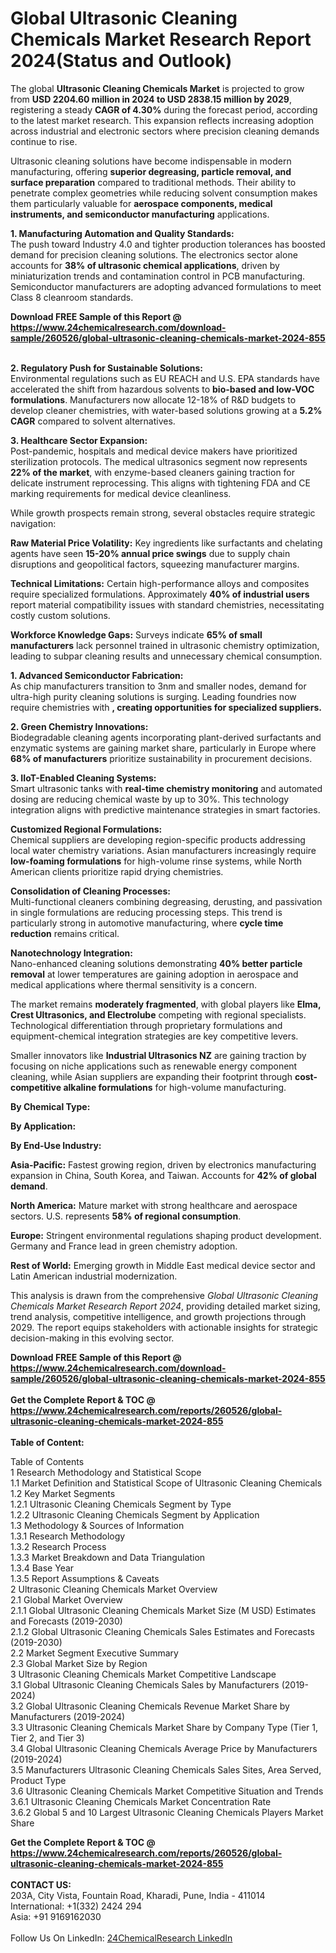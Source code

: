 <h1>Global Ultrasonic Cleaning Chemicals Market Research Report 2024(Status and Outlook)</h1><p>The global <strong>Ultrasonic Cleaning Chemicals Market</strong> is projected to grow from <strong>USD 2204.60 million in 2024 to USD 2838.15 million by 2029</strong>, registering a steady <strong>CAGR of 4.30%</strong> during the forecast period, according to the latest market research. This expansion reflects increasing adoption across industrial and electronic sectors where precision cleaning demands continue to rise.</p><p>Ultrasonic cleaning solutions have become indispensable in modern manufacturing, offering <strong>superior degreasing, particle removal, and surface preparation</strong> compared to traditional methods. Their ability to penetrate complex geometries while reducing solvent consumption makes them particularly valuable for <strong>aerospace components, medical instruments, and semiconductor manufacturing</strong> applications.</p><p><strong>1. Manufacturing Automation and Quality Standards:</strong><br>
The push toward Industry 4.0 and tighter production tolerances has boosted demand for precision cleaning solutions. The electronics sector alone accounts for <strong>38% of ultrasonic chemical applications</strong>, driven by miniaturization trends and contamination control in PCB manufacturing. Semiconductor manufacturers are adopting advanced formulations to meet Class 8 cleanroom standards.</p><div><b>Download FREE Sample of this Report @ 
            <a href="https://www.24chemicalresearch.com/download-sample/260526/global-ultrasonic-cleaning-chemicals-market-2024-855">
            https://www.24chemicalresearch.com/download-sample/260526/global-ultrasonic-cleaning-chemicals-market-2024-855</a></b></div><br><p><strong>2. Regulatory Push for Sustainable Solutions:</strong><br>
Environmental regulations such as EU REACH and U.S. EPA standards have accelerated the shift from hazardous solvents to <strong>bio-based and low-VOC formulations</strong>. Manufacturers now allocate 12-18% of R&amp;D budgets to develop cleaner chemistries, with water-based solutions growing at a <strong>5.2% CAGR</strong> compared to solvent alternatives.</p><p><strong>3. Healthcare Sector Expansion:</strong><br>
Post-pandemic, hospitals and medical device makers have prioritized sterilization protocols. The medical ultrasonics segment now represents <strong>22% of the market</strong>, with enzyme-based cleaners gaining traction for delicate instrument reprocessing. This aligns with tightening FDA and CE marking requirements for medical device cleanliness.</p><p>While growth prospects remain strong, several obstacles require strategic navigation:</p><p><strong>Raw Material Price Volatility:</strong> Key ingredients like surfactants and chelating agents have seen <strong>15-20% annual price swings</strong> due to supply chain disruptions and geopolitical factors, squeezing manufacturer margins.</p><p><strong>Technical Limitations:</strong> Certain high-performance alloys and composites require specialized formulations. Approximately <strong>40% of industrial users</strong> report material compatibility issues with standard chemistries, necessitating costly custom solutions.</p><p><strong>Workforce Knowledge Gaps:</strong> Surveys indicate <strong>65% of small manufacturers</strong> lack personnel trained in ultrasonic chemistry optimization, leading to subpar cleaning results and unnecessary chemical consumption.</p><p><strong>1. Advanced Semiconductor Fabrication:</strong><br>
As chip manufacturers transition to 3nm and smaller nodes, demand for ultra-high purity cleaning solutions is surging. Leading foundries now require chemistries with <strong>, creating opportunities for specialized suppliers.</strong></p><p><strong>2. Green Chemistry Innovations:</strong><br>
Biodegradable cleaning agents incorporating plant-derived surfactants and enzymatic systems are gaining market share, particularly in Europe where <strong>68% of manufacturers</strong> prioritize sustainability in procurement decisions.</p><p><strong>3. IIoT-Enabled Cleaning Systems:</strong><br>
Smart ultrasonic tanks with <strong>real-time chemistry monitoring</strong> and automated dosing are reducing chemical waste by up to 30%. This technology integration aligns with predictive maintenance strategies in smart factories.</p><p><strong>Customized Regional Formulations:</strong><br>
    Chemical suppliers are developing region-specific products addressing local water chemistry variations. Asian manufacturers increasingly require <strong>low-foaming formulations</strong> for high-volume rinse systems, while North American clients prioritize rapid drying chemistries.</p><p><strong>Consolidation of Cleaning Processes:</strong><br>
    Multi-functional cleaners combining degreasing, derusting, and passivation in single formulations are reducing processing steps. This trend is particularly strong in automotive manufacturing, where <strong>cycle time reduction</strong> remains critical.</p><p><strong>Nanotechnology Integration:</strong><br>
    Nano-enhanced cleaning solutions demonstrating <strong>40% better particle removal</strong> at lower temperatures are gaining adoption in aerospace and medical applications where thermal sensitivity is a concern.</p><p>The market remains <strong>moderately fragmented</strong>, with global players like <strong>Elma, Crest Ultrasonics, and Electrolube</strong> competing with regional specialists. Technological differentiation through proprietary formulations and equipment-chemical integration strategies are key competitive levers.</p><p>Smaller innovators like <strong>Industrial Ultrasonics NZ</strong> are gaining traction by focusing on niche applications such as renewable energy component cleaning, while Asian suppliers are expanding their footprint through <strong>cost-competitive alkaline formulations</strong> for high-volume manufacturing.</p><p><strong>By Chemical Type:</strong></p><p><strong>By Application:</strong></p><p><strong>By End-Use Industry:</strong></p><p><strong>Asia-Pacific:</strong> Fastest growing region, driven by electronics manufacturing expansion in China, South Korea, and Taiwan. Accounts for <strong>42% of global demand</strong>.</p><p><strong>North America:</strong> Mature market with strong healthcare and aerospace sectors. U.S. represents <strong>58% of regional consumption</strong>.</p><p><strong>Europe:</strong> Stringent environmental regulations shaping product development. Germany and France lead in green chemistry adoption.</p><p><strong>Rest of World:</strong> Emerging growth in Middle East medical device sector and Latin American industrial modernization.</p><p>This analysis is drawn from the comprehensive <em>Global Ultrasonic Cleaning Chemicals Market Research Report 2024</em>, providing detailed market sizing, trend analysis, competitive intelligence, and growth projections through 2029. The report equips stakeholders with actionable insights for strategic decision-making in this evolving sector.</p><div><b>Download FREE Sample of this Report @ 
            <a href="https://www.24chemicalresearch.com/download-sample/260526/global-ultrasonic-cleaning-chemicals-market-2024-855">
            https://www.24chemicalresearch.com/download-sample/260526/global-ultrasonic-cleaning-chemicals-market-2024-855</a></b></div><br><div><b>Get the Complete Report & TOC @ 
            <a href="https://www.24chemicalresearch.com/reports/260526/global-ultrasonic-cleaning-chemicals-market-2024-855">
            https://www.24chemicalresearch.com/reports/260526/global-ultrasonic-cleaning-chemicals-market-2024-855</a></b></div><br>
            <b>Table of Content:</b><p>Table of Contents<br />
1 Research Methodology and Statistical Scope<br />
1.1 Market Definition and Statistical Scope of Ultrasonic Cleaning Chemicals<br />
1.2 Key Market Segments<br />
1.2.1 Ultrasonic Cleaning Chemicals Segment by Type<br />
1.2.2 Ultrasonic Cleaning Chemicals Segment by Application<br />
1.3 Methodology & Sources of Information<br />
1.3.1 Research Methodology<br />
1.3.2 Research Process<br />
1.3.3 Market Breakdown and Data Triangulation<br />
1.3.4 Base Year<br />
1.3.5 Report Assumptions & Caveats<br />
2 Ultrasonic Cleaning Chemicals Market Overview<br />
2.1 Global Market Overview<br />
2.1.1 Global Ultrasonic Cleaning Chemicals Market Size (M USD) Estimates and Forecasts (2019-2030)<br />
2.1.2 Global Ultrasonic Cleaning Chemicals Sales Estimates and Forecasts (2019-2030)<br />
2.2 Market Segment Executive Summary<br />
2.3 Global Market Size by Region<br />
3 Ultrasonic Cleaning Chemicals Market Competitive Landscape<br />
3.1 Global Ultrasonic Cleaning Chemicals Sales by Manufacturers (2019-2024)<br />
3.2 Global Ultrasonic Cleaning Chemicals Revenue Market Share by Manufacturers (2019-2024)<br />
3.3 Ultrasonic Cleaning Chemicals Market Share by Company Type (Tier 1, Tier 2, and Tier 3)<br />
3.4 Global Ultrasonic Cleaning Chemicals Average Price by Manufacturers (2019-2024)<br />
3.5 Manufacturers Ultrasonic Cleaning Chemicals Sales Sites, Area Served, Product Type<br />
3.6 Ultrasonic Cleaning Chemicals Market Competitive Situation and Trends<br />
3.6.1 Ultrasonic Cleaning Chemicals Market Concentration Rate<br />
3.6.2 Global 5 and 10 Largest Ultrasonic Cleaning Chemicals Players Market Share </p><div><b>Get the Complete Report & TOC @ 
            <a href="https://www.24chemicalresearch.com/reports/260526/global-ultrasonic-cleaning-chemicals-market-2024-855">
            https://www.24chemicalresearch.com/reports/260526/global-ultrasonic-cleaning-chemicals-market-2024-855</a></b></div><br><b>CONTACT US:</b><br>
            203A, City Vista, Fountain Road, Kharadi, Pune, India - 411014<br>
            International: +1(332) 2424 294<br>
            Asia: +91 9169162030 <br><br>
            Follow Us On LinkedIn: <a href="https://www.linkedin.com/company/24chemicalresearch/">24ChemicalResearch LinkedIn</a>